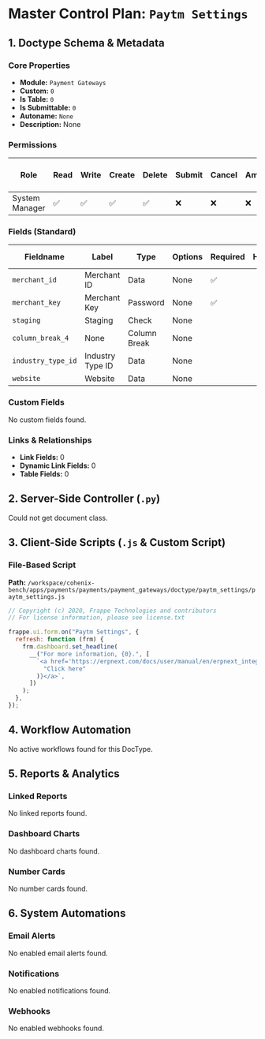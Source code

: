 # Master Control Plan: `Paytm Settings`

## 1. Doctype Schema & Metadata

### Core Properties
- **Module:** `Payment Gateways`
- **Custom:** `0`
- **Is Table:** `0`
- **Is Submittable:** `0`
- **Autoname:** `None`
- **Description:** None

### Permissions
| Role | Read | Write | Create | Delete | Submit | Cancel | Amend | Report | Import | Export | Print | Email | Share | Set User Perms |
|---|---|---|---|---|---|---|---|---|---|---|---|---|---|---|
| System Manager | ✅ | ✅ | ✅ | ✅ | ❌ | ❌ | ❌ | ❌ | ❌ | ❌ | ✅ | ✅ | ✅ | ❌ |


### Fields (Standard)
| Fieldname | Label | Type | Options | Required | Hidden | Read Only | Default | Description |
|---|---|---|---|---|---|---|---|---|
| `merchant_id` | Merchant ID | Data | None | ✅ |  |  | None | None |
| `merchant_key` | Merchant Key | Password | None | ✅ |  |  | None | None |
| `staging` | Staging | Check | None |  |  |  | 0 | None |
| `column_break_4` | None | Column Break | None |  |  |  | None | None |
| `industry_type_id` | Industry Type ID | Data | None |  |  |  | None | None |
| `website` | Website | Data | None |  |  |  | None | None |


### Custom Fields
No custom fields found.


### Links & Relationships
- **Link Fields:** 0
- **Dynamic Link Fields:** 0
- **Table Fields:** 0

## 2. Server-Side Controller (`.py`)
Could not get document class.


## 3. Client-Side Scripts (`.js` & Custom Script)
### File-Based Script
**Path:** `/workspace/cohenix-bench/apps/payments/payments/payment_gateways/doctype/paytm_settings/paytm_settings.js`
```javascript
// Copyright (c) 2020, Frappe Technologies and contributors
// For license information, please see license.txt

frappe.ui.form.on("Paytm Settings", {
  refresh: function (frm) {
    frm.dashboard.set_headline(
      __("For more information, {0}.", [
        `<a href='https://erpnext.com/docs/user/manual/en/erpnext_integration/paytm-integration'>${__(
          "Click here"
        )}</a>`,
      ])
    );
  },
});

```




## 4. Workflow Automation
No active workflows found for this DocType.


## 5. Reports & Analytics
### Linked Reports
No linked reports found.


### Dashboard Charts
No dashboard charts found.


### Number Cards
No number cards found.


## 6. System Automations
### Email Alerts
No enabled email alerts found.


### Notifications
No enabled notifications found.


### Webhooks
No enabled webhooks found.
